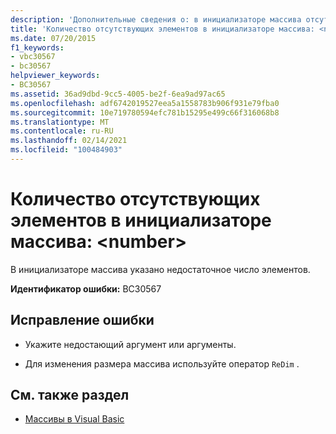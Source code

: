 ```yaml
---
description: 'Дополнительные сведения о: в инициализаторе массива отсутствуют <number> элементы'
title: 'Количество отсутствующих элементов в инициализаторе массива: <number>'
ms.date: 07/20/2015
f1_keywords:
- vbc30567
- bc30567
helpviewer_keywords:
- BC30567
ms.assetid: 36ad9dbd-9cc5-4005-be2f-6ea9ad97ac65
ms.openlocfilehash: adf6742019527eea5a1558783b906f931e79fba0
ms.sourcegitcommit: 10e719780594efc781b15295e499c66f316068b8
ms.translationtype: MT
ms.contentlocale: ru-RU
ms.lasthandoff: 02/14/2021
ms.locfileid: "100484903"
---
```

# <a name="array-initializer-is-missing-number-elements"></a>Количество отсутствующих элементов в инициализаторе массива: \<number>

В инициализаторе массива указано недостаточное число элементов.  
  
 **Идентификатор ошибки:** BC30567  
  
## <a name="to-correct-this-error"></a>Исправление ошибки  
  
- Укажите недостающий аргумент или аргументы.  
  
- Для изменения размера массива используйте оператор `ReDim` .  
  
## <a name="see-also"></a>См. также раздел

- [Массивы в Visual Basic](../programming-guide/language-features/arrays/index.md)
